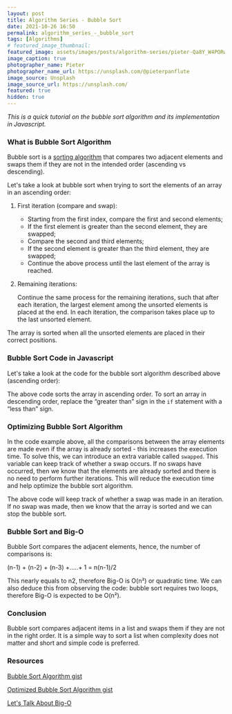 ```yaml
---
layout: post
title: Algorithm Series - Bubble Sort
date: 2021-10-26 16:50
permalink: algorithm_series_-_bubble_sort
tags: [Algorithms]
# featured_image_thumbnail:
featured_image: assets/images/posts/algorithm-series/pieter-Qa8Y_W4PORw-unsplash.jpg
image_caption: true
photographer_name: Pieter
photographer_name_url: https://unsplash.com/@pieterpanflute
image_source: Unsplash
image_source_url: https://unsplash.com/
featured: true
hidden: true
---
```


_This is a quick tutorial on the bubble sort algorithm and its implementation in Javascript._

### What is Bubble Sort Algorithm

Bubble sort is a [sorting algorithm](<[https://en.wikipedia.org/wiki/Sorting_algorithm](https://en.wikipedia.org/wiki/Sorting_algorithm)>) that compares two adjacent elements and swaps them if they are not in the intended order (ascending vs descending).

Let's take a look at bubble sort when trying to sort the elements of an array in an ascending order:

1. First iteration (compare and swap):
   - Starting from the first index, compare the first and second elements;
   - If the first element is greater than the second element, they are swapped;
   - Compare the second and third elements;
   - If the second element is greater than the third element, they are swapped;
   - Continue the above process until the last element of the array is reached.
2. Remaining iterations:

   Continue the same process for the remaining iterations, such that after each iteration, the largest element among the unsorted elements is placed at the end. In each iteration, the comparison takes place up to the last unsorted element.

The array is sorted when all the unsorted elements are placed in their correct positions.

### Bubble Sort Code in Javascript

Let's take a look at the code for the bubble sort algorithm described above (ascending order):

<script src="https://gist.github.com/tcelovsky/a06e2222cc1e5e5d2f0156f54293c9b7.js"></script>

The above code sorts the array in ascending order. To sort an array in descending order, replace the “greater than” sign in the `if` statement with a “less than” sign.

### Optimizing Bubble Sort Algorithm

In the code example above, all the comparisons between the array elements are made even if the array is already sorted - this increases the execution time. To solve this, we can introduce an extra variable called `swapped`. This variable can keep track of whether a swap occurs. If no swaps have occurred, then we know that the elements are already sorted and there is no need to perform further iterations. This will reduce the execution time and help optimize the bubble sort algorithm.

<script src="https://gist.github.com/tcelovsky/8c2e8179ccd8d847e7c5af219960aff5.js"></script>

The above code will keep track of whether a swap was made in an iteration. If no swap was made, then we know that the array is sorted and we can stop the bubble sort.

### Bubble Sort and Big-O

Bubble Sort compares the adjacent elements, hence, the number of comparisons is:

(n-1) + (n-2) + (n-3) +.....+ 1 = n(n-1)/2

This nearly equals to n2, therefore Big-O is O(n²) or quadratic time. We can also deduce this from observing the code: bubble sort requires two loops, therefore Big-O is expected to be O(n²).

### Conclusion

Bubble sort compares adjacent items in a list and swaps them if they are not in the right order. It is a simple way to sort a list when complexity does not matter and short and simple code is preferred.

### Resources 

[Bubble Sort Algorithm gist](https://gist.github.com/tcelovsky/a06e2222cc1e5e5d2f0156f54293c9b7)

[Optimized Bubble Sort Algorithm gist](https://gist.github.com/tcelovsky/8c2e8179ccd8d847e7c5af219960aff5)

[Let's Talk About Big-O](http://tatyanacelovsky.com/let's_talk_about_big_o)
